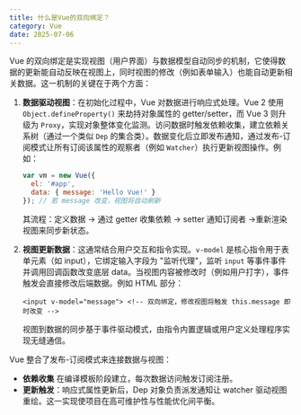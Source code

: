 ```yaml
---
title: 什么是Vue的双向绑定？
category: Vue
date: 2025-07-06
---
```

Vue 的双向绑定是实现视图（用户界面）与数据模型自动同步的机制，它使得数据的更新能自动反映在视图上，同时视图的修改（例如表单输入）也能自动更新相关数据。这一机制的关键在于两个方面：  

1. **数据驱动视图**：在初始化过程中，Vue 对数据进行响应式处理。Vue 2 使用 `Object.defineProperty()` 来劫持对象属性的 getter/setter，而 Vue 3 则升级为 `Proxy`，实现对象整体变化监测。访问数据时触发依赖收集，建立依赖关系树（通过一个类似 `Dep` 的集合类）。数据变化后立即发布通知，通过发布-订阅模式让所有订阅该属性的观察者（例如 `Watcher`）执行更新视图操作。例如：  
   ```javascript
   var vm = new Vue({ 
     el: '#app',
     data: { message: 'Hello Vue!' }
   }); // 若 message 改变，视图将自动刷新
   ```
   其流程：定义数据 → 通过 getter 收集依赖 → setter 通知订阅者 →重新渲染视图来同步新状态。  
   
2. **视图更新数据**：这通常结合用户交互和指令实现。`v-model` 是核心指令用于表单元素（如 input），它绑定输入字段为 "监听代理"，监听 `input` 等事件事件并调用回调函数改变底层 data。当视图内容被修改时（例如用户打字），事件触发会直接修改后端数据。例如 HTML 部分：  
   ``` vue
   <input v-model="message"> <!-- 双向绑定，修改视图将触发 this.message 即时改变 -->
   ```  
   视图到数据的同步基于事件驱动模式，由指令内置逻辑或用户定义处理程序实现无缝通信。  
   
Vue 整合了发布-订阅模式来连接数据与视图：  
- **依赖收集** 在编译模板阶段建立，每次数据访问触发订阅注册。  
- **更新触发**：响应式属性更新后，Dep 对象负责派发通知让 watcher 驱动视图重绘。这一实现使项目在高可维护性与性能优化间平衡。  
